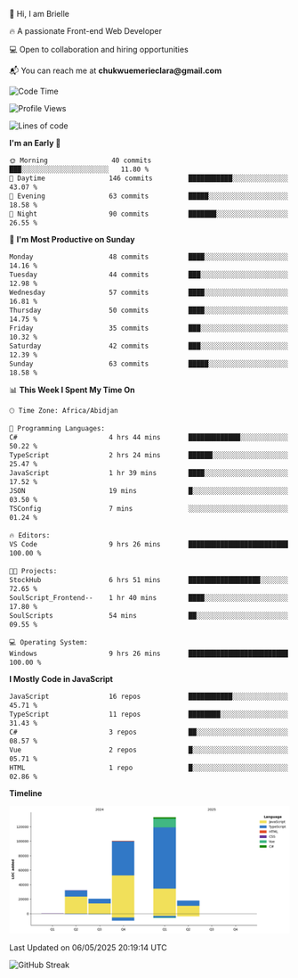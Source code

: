 <div align="left">
  <p>👋 Hi, I am Brielle</p>
  <p>🔥 A passionate Front-end Web Developer</p>
  <p>💻 Open to collaboration and hiring opportunities</p>
  <p>📬 You can reach me at <strong>chukwuemerieclara@gmail.com</strong></p>
</div>


 
 <!--START_SECTION:waka-->
![Code Time](http://img.shields.io/badge/Code%20Time-611%20hrs%2036%20mins-blue)

![Profile Views](http://img.shields.io/badge/Profile%20Views-0-blue)

![Lines of code](https://img.shields.io/badge/From%20Hello%20World%20I%27ve%20Written-303.7%20thousand%20lines%20of%20code-blue)

**I'm an Early 🐤** 

```text
🌞 Morning                40 commits          ███░░░░░░░░░░░░░░░░░░░░░░   11.80 % 
🌆 Daytime                146 commits         ███████████░░░░░░░░░░░░░░   43.07 % 
🌃 Evening                63 commits          █████░░░░░░░░░░░░░░░░░░░░   18.58 % 
🌙 Night                  90 commits          ███████░░░░░░░░░░░░░░░░░░   26.55 % 
```
📅 **I'm Most Productive on Sunday** 

```text
Monday                   48 commits          ████░░░░░░░░░░░░░░░░░░░░░   14.16 % 
Tuesday                  44 commits          ███░░░░░░░░░░░░░░░░░░░░░░   12.98 % 
Wednesday                57 commits          ████░░░░░░░░░░░░░░░░░░░░░   16.81 % 
Thursday                 50 commits          ████░░░░░░░░░░░░░░░░░░░░░   14.75 % 
Friday                   35 commits          ███░░░░░░░░░░░░░░░░░░░░░░   10.32 % 
Saturday                 42 commits          ███░░░░░░░░░░░░░░░░░░░░░░   12.39 % 
Sunday                   63 commits          █████░░░░░░░░░░░░░░░░░░░░   18.58 % 
```


📊 **This Week I Spent My Time On** 

```text
🕑︎ Time Zone: Africa/Abidjan

💬 Programming Languages: 
C#                       4 hrs 44 mins       █████████████░░░░░░░░░░░░   50.22 % 
TypeScript               2 hrs 24 mins       ██████░░░░░░░░░░░░░░░░░░░   25.47 % 
JavaScript               1 hr 39 mins        ████░░░░░░░░░░░░░░░░░░░░░   17.52 % 
JSON                     19 mins             █░░░░░░░░░░░░░░░░░░░░░░░░   03.50 % 
TSConfig                 7 mins              ░░░░░░░░░░░░░░░░░░░░░░░░░   01.24 % 

🔥 Editors: 
VS Code                  9 hrs 26 mins       █████████████████████████   100.00 % 

🐱‍💻 Projects: 
StockHub                 6 hrs 51 mins       ██████████████████░░░░░░░   72.65 % 
SoulScript_Frontend--    1 hr 40 mins        ████░░░░░░░░░░░░░░░░░░░░░   17.80 % 
SoulScripts              54 mins             ██░░░░░░░░░░░░░░░░░░░░░░░   09.55 % 

💻 Operating System: 
Windows                  9 hrs 26 mins       █████████████████████████   100.00 % 
```

**I Mostly Code in JavaScript** 

```text
JavaScript               16 repos            ███████████░░░░░░░░░░░░░░   45.71 % 
TypeScript               11 repos            ████████░░░░░░░░░░░░░░░░░   31.43 % 
C#                       3 repos             ██░░░░░░░░░░░░░░░░░░░░░░░   08.57 % 
Vue                      2 repos             █░░░░░░░░░░░░░░░░░░░░░░░░   05.71 % 
HTML                     1 repo              █░░░░░░░░░░░░░░░░░░░░░░░░   02.86 % 
```



**Timeline**

![Lines of Code chart](https://raw.githubusercontent.com/Brielle28/Brielle28/main/assets/bar_graph.png)


 Last Updated on 06/05/2025 20:19:14 UTC
<!--END_SECTION:waka-->

![GitHub Streak](https://github-readme-streak-stats.herokuapp.com/?user=Brielle28)



